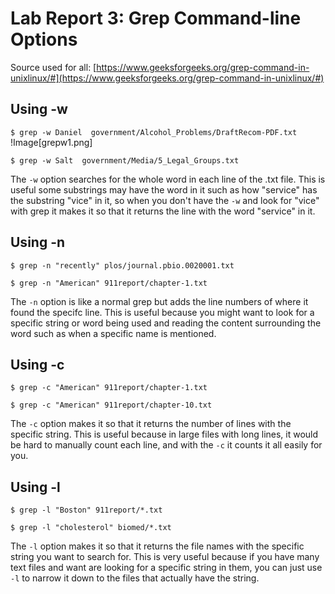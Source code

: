 # **Lab Report 3: Grep Command-line Options**
Source used for all: [https://www.geeksforgeeks.org/grep-command-in-unixlinux/#](https://www.geeksforgeeks.org/grep-command-in-unixlinux/#)

## Using -w
`$ grep -w Daniel  government/Alcohol_Problems/DraftRecom-PDF.txt`
!Image[grepw1.png]

`$ grep -w Salt  government/Media/5_Legal_Groups.txt`

The `-w` option searches for the whole word in each line of the .txt file. This is useful some substrings may have the word in it such as how "service" has the substring "vice" in it, so when you don't have the `-w` and look for "vice" with grep it makes it so that it returns the line with the word "service" in it.

## Using -n
`$ grep -n "recently" plos/journal.pbio.0020001.txt`

`$ grep -n "American" 911report/chapter-1.txt`

The `-n` option is like a normal grep but adds the line numbers of where it found the specifc line. This is useful because you might want to look for a specific string or word being used and reading the content surrounding the word such as when a specific name is mentioned.

## Using -c
`$ grep -c "American" 911report/chapter-1.txt`

`$ grep -c "American" 911report/chapter-10.txt`

The `-c` option makes it so that it returns the number of lines with the specific string. This is useful because in large files with long lines, it would be hard to manually count each line, and with the `-c` it counts it all easily for you.

## Using -l
`$ grep -l "Boston" 911report/*.txt`

`$ grep -l "cholesterol" biomed/*.txt`

The `-l` option makes it so that it returns the file names with the specific string you want to search for. This is very useful because if you have many text files and want are looking for a specific string in them, you can just use `-l` to narrow it down to the files that actually have the string.
